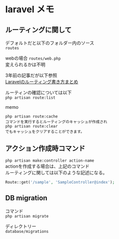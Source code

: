 # laravel メモ

## ルーティングに関して
デフォルトだと以下のフォルダー内のソース  
`routes`  

webの場合 `routes/web.php`  
変えられるかは不明

3年前の記事だが以下参照  
[Laravelのルーティング書き方まとめ](https://qiita.com/michiomochi@github/items/de19c560bc1dc19d698c)

ルーティンの確認については以下  
`php artisan route:list`

memo
```
php artisan route:cache
コマンドを実行するとルーティングのキャッシュが作成され
php artisan route:clear
でもキャッシュをクリアすることができます。
```

## アクション作成時コマンド
`php artisan make:controller action-name`  
actionを作成する場合は、上記のコマンド  
ルーティングに関しては以下のような記述になる。

```php
Route::get('/sample', 'SampleController@index');
```

## DB migration
コマンド  
`php artisan migrate`

ディレクトリー  
`database/migrations`